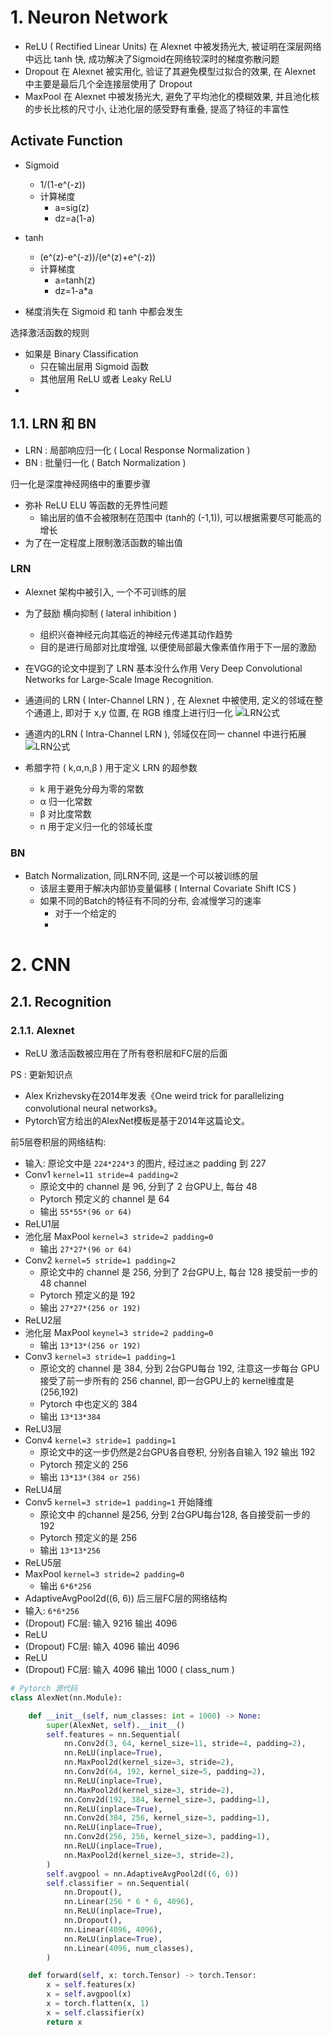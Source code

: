 # 1. Neuron Network

* ReLU ( Rectified Linear Units) 在 Alexnet 中被发扬光大, 被证明在深层网络中远比 tanh 快, 成功解决了Sigmoid在网络较深时的梯度弥散问题
* Dropout 在 Alexnet 被实用化, 验证了其避免模型过拟合的效果, 在 Alexnet 中主要是最后几个全连接层使用了 Dropout
* MaxPool 在 Alexnet 中被发扬光大, 避免了平均池化的模糊效果, 并且池化核的步长比核的尺寸小, 让池化层的感受野有重叠, 提高了特征的丰富性


## Activate Function

* Sigmoid
  * 1/(1-e^(-z))
  * 计算梯度
    * a=sig(z)
    * dz=a(1-a)
* tanh
  * (e^(z)-e^(-z))/(e^(z)+e^(-z))
  * 计算梯度
    * a=tanh(z)
    * dz=1-a*a

* 梯度消失在 Sigmoid 和 tanh 中都会发生

选择激活函数的规则
* 如果是 Binary Classification
  * 只在输出层用 Sigmoid 函数
  * 其他层用 ReLU 或者 Leaky ReLU
* 

## 1.1. LRN 和 BN

* LRN : 局部响应归一化 ( Local Response Normalization )
* BN  : 批量归一化     ( Batch Normalization )

归一化是深度神经网络中的重要步骤
* 弥补 ReLU ELU 等函数的无界性问题
  * 输出层的值不会被限制在范围中 (tanh的 (-1,1)), 可以根据需要尽可能高的增长
* 为了在一定程度上限制激活函数的输出值

### LRN

* Alexnet 架构中被引入, 一个不可训练的层
* 为了鼓励 横向抑制 ( lateral inhibition )
  * 组织兴奋神经元向其临近的神经元传递其动作趋势
  * 目的是进行局部对比度增强, 以便使局部最大像素值作用于下一层的激励
* 在VGG的论文中提到了 LRN 基本没什么作用 Very Deep Convolutional Networks for Large-Scale Image Recognition.


* 通道间的 LRN ( Inter-Channel LRN ) , 在 Alexnet 中被使用, 定义的邻域在整个通道上, 即对于 x,y 位置, 在 RGB 维度上进行归一化
![LRN公式](https://images4.pianshen.com/914/5f/5f02a0b2599665e5d8111caddd4676a2.png)
* 通道内的LRN ( Intra-Channel LRN ), 邻域仅在同一 channel 中进行拓展
![LRN公式](https://images3.pianshen.com/609/2b/2b636b49e4e3fab6520a4adbdc05e489.png)

* 希腊字符 ( k,α,n,β ) 用于定义 LRN 的超参数
  * k 用于避免分母为零的常数
  * α 归一化常数
  * β 对比度常数
  * n 用于定义归一化的邻域长度
  
### BN

* Batch Normalization, 同LRN不同, 这是一个可以被训练的层
  * 该层主要用于解决内部协变量偏移 ( Internal Covariate Shift ICS )
  * 如果不同的Batch的特征有不同的分布, 会减慢学习的速率
    * 对于一个给定的
    * 

# 2. CNN 

## 2.1. Recognition


### 2.1.1. Alexnet

* ReLU 激活函数被应用在了所有卷积层和FC层的后面

PS : 更新知识点 
* Alex Krizhevsky在2014年发表《One weird trick for parallelizing convolutional neural networks》。
* Pytorch官方给出的AlexNet模板是基于2014年这篇论文。

前5层卷积层的网络结构:
* 输入:  原论文中是 `224*224*3` 的图片, 经过`迷之` padding 到 227
* Conv1 `kernel=11 stride=4 padding=2` 
  * 原论文中的 channel 是 96, 分到了 2 台GPU上, 每台 48
  * Pytorch 预定义的 channel 是 64
  * 输出 `55*55*(96 or 64)`
* ReLU1层
* 池化层 MaxPool ` kernel=3 stride=2 padding=0 `
  * 输出 `27*27*(96 or 64)`
* Conv2 `kernel=5 stride=1 padding=2`
  * 原论文中的 channel 是 256, 分到了 2台GPU上, 每台 128 接受前一步的 48 channel
  * Pytorch 预定义的是 192
  * 输出 `27*27*(256 or 192)`
* ReLU2层
* 池化层 MaxPool `keynel=3 stride=2 padding=0`
  * 输出 `13*13*(256 or 192)`
* Conv3 `kernel=3 stride=1 padding=1`
  * 原论文的 channel 是 384, 分到 2台GPU每台 192, 注意这一步每台 GPU 接受了前一步所有的 256 channel, 即一台GPU上的 kernel维度是 (256,192)
  * Pytorch 中也定义的 384
  * 输出 `13*13*384`
* ReLU3层
* Conv4 `kernel=3 stride=1 padding=1`
  * 原论文中的这一步仍然是2台GPU各自卷积, 分别各自输入 192 输出 192
  * Pytorch 预定义的 256
  * 输出 `13*13*(384 or 256)`
* ReLU4层
* Conv5 `kernel=3 stride=1 padding=1` 开始降维
  * 原论文中 的channel 是256, 分到 2台GPU每台128, 各自接受前一步的 192
  * Pytorch 预定义的是 256
  * 输出 `13*13*256`
* ReLU5层
* MaxPool `kernel=3 stride=2 padding=0`
  * 输出 `6*6*256`
* AdaptiveAvgPool2d((6, 6))
后三层FC层的网络结构
* 输入: `6*6*256` 
* (Dropout) FC层: 输入 9216 输出 4096
* ReLU
* (Dropout) FC层: 输入 4096 输出 4096
* ReLU
* (Dropout) FC层: 输入 4096 输出 1000 ( class_num )

```py
# Pytorch 源代码
class AlexNet(nn.Module):

    def __init__(self, num_classes: int = 1000) -> None:
        super(AlexNet, self).__init__()
        self.features = nn.Sequential(
            nn.Conv2d(3, 64, kernel_size=11, stride=4, padding=2),
            nn.ReLU(inplace=True),
            nn.MaxPool2d(kernel_size=3, stride=2),
            nn.Conv2d(64, 192, kernel_size=5, padding=2),
            nn.ReLU(inplace=True),
            nn.MaxPool2d(kernel_size=3, stride=2),
            nn.Conv2d(192, 384, kernel_size=3, padding=1),
            nn.ReLU(inplace=True),
            nn.Conv2d(384, 256, kernel_size=3, padding=1),
            nn.ReLU(inplace=True),
            nn.Conv2d(256, 256, kernel_size=3, padding=1),
            nn.ReLU(inplace=True),
            nn.MaxPool2d(kernel_size=3, stride=2),
        )
        self.avgpool = nn.AdaptiveAvgPool2d((6, 6))
        self.classifier = nn.Sequential(
            nn.Dropout(),
            nn.Linear(256 * 6 * 6, 4096),
            nn.ReLU(inplace=True),
            nn.Dropout(),
            nn.Linear(4096, 4096),
            nn.ReLU(inplace=True),
            nn.Linear(4096, num_classes),
        )

    def forward(self, x: torch.Tensor) -> torch.Tensor:
        x = self.features(x)
        x = self.avgpool(x)
        x = torch.flatten(x, 1)
        x = self.classifier(x)
        return x
```